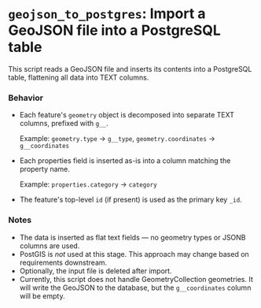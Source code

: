 # `geojson_to_postgres`: Import a GeoJSON file into a PostgreSQL table

This script reads a GeoJSON file and inserts its contents into a PostgreSQL table, flattening all data into TEXT columns.

### Behavior
 
* Each feature's `geometry` object is decomposed into separate TEXT columns, prefixed with `g__`.
  
  Example: `geometry.type` → `g__type`, `geometry.coordinates` → `g__coordinates`

* Each properties field is inserted as-is into a column matching the property name.
  
  Example: `properties.category` → `category`

* The feature's top-level `id` (if present) is used as the primary key `_id`.

### Notes
* The data is inserted as flat text fields — no geometry types or JSONB columns are used.
* PostGIS is _not_ used at this stage. This approach may change based on requirements downstream.
* Optionally, the input file is deleted after import.
* Currently, this script does not handle GeometryCollection geometries. It will write the GeoJSON to the database, but the `g__coordinates` column will be empty.